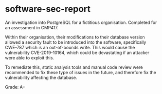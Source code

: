 # software-sec-report
 An investigation into PostgreSQL for a fictitious organisation. Completed for an assessment in CMP417.

 Within their organisation, their modifications to their database version allowed a security fault to be introduced into the software, specifically CWE-787 which is an out-of-bounds write. This would cause the vulnerability CVE-2019-10164, which could be devastating if an attacker were able to exploit this.

 To remediate this, static analysis tools and manual code review were recommended to fix these type of issues in the future, and therefore fix the vulnerability affecting the database.

 Grade: A+
